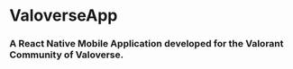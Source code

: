 # ValoverseApp

### A React Native Mobile Application developed for the Valorant Community of Valoverse.
